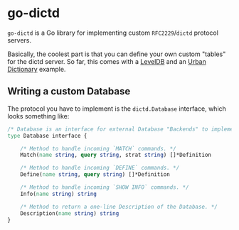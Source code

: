 go-dictd
========

`go-dictd` is a Go library for implementing custom `RFC2229`/`dictd` protocol
servers.

Basically, the coolest part is that you can define your own custom "tables"
for the dictd server. So far, this comes with a
[LevelDB](https://github.com/paultag/go-dictd/blob/master/database/leveldb.go)
and an
[Urban Dictionary](https://github.com/paultag/go-dictd/blob/master/database/urban.go)
example.


Writing a custom Database
-------------------------

The protocol you have to implement is the `dictd.Database` interface,
which looks something like:

```do
/* Database is an interface for external Database "Backends" to implement. */
type Database interface {

    /* Method to handle incoming `MATCH` commands. */
    Match(name string, query string, strat string) []*Definition

    /* Method to handle incoming `DEFINE` commands. */
    Define(name string, query string) []*Definition

    /* Method to handle incoming `SHOW INFO` commands. */
    Info(name string) string

    /* Method to return a one-line Description of the Database. */
    Description(name string) string
}
```
